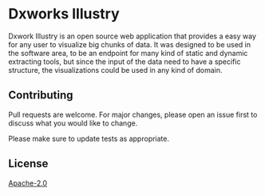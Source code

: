 # Dxworks Illustry

Dxwork Illustry is an open source web application that provides a easy way for any user to visualize big chunks of data.
It was designed to be used in the software area, to be an endpoint for many kind of static and dynamic extracting tools, but since the input of the data need to have a specific structure, the visualizations could be used in any kind of domain.

## Contributing

Pull requests are welcome. For major changes, please open an issue first to discuss what you would like to change.

Please make sure to update tests as appropriate.

## License

[Apache-2.0](https://choosealicense.com/licenses/apache)

